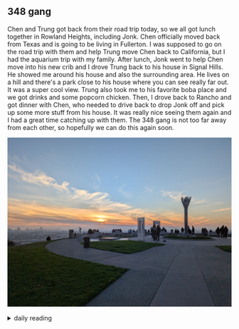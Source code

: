 ## 348 gang

Chen and Trung got back from their road trip today, so we all got lunch together in Rowland Heights, including Jonk. Chen officially moved back from Texas and is going to be living in Fullerton. I was supposed to go on the road trip with them and help Trung move Chen back to California, but I had the aquarium trip with my family. After lunch, Jonk went to help Chen move into his new crib and I drove Trung back to his house in Signal Hills. He showed me around his house and also the surrounding area. He lives on a hill and there's a park close to his house where you can see really far out. It was a super cool view. Trung also took me to his favorite boba place and we got drinks and some popcorn chicken. Then, I drove back to Rancho and got dinner with Chen, who needed to drive back to drop Jonk off and pick up some more stuff from his house. It was really nice seeing them again and I had a great time catching up with them. The 348 gang is not too far away from each other, so hopefully we can do this again soon.

![photo of Hilltop Park](/images/2025/2025-01/2025-01-02-348-gang/hilltop-park.jpg)

<details markdown="1">
<summary>daily reading</summary>

| {{ page.date | date: "%B %-d, %Y" }} |
| :-------------: |
| [Josh. 5:1–6:5; Ps. 132–134; Isa. 65; Matt. 13]({% link _Bible/Bible-year-1.md %}) |
| [BC 10-11; HC 27-28; CD I: Rej. 4-6]({% link _three_forms/three-forms-month-1.md %}) |
| [The Apostles' Creed](https://threeforms.org/the-apostles-creed/) |

</details>